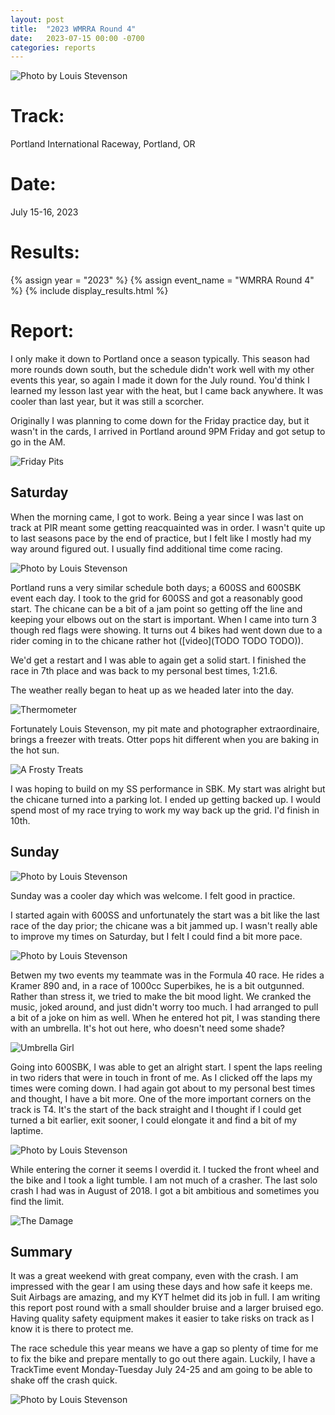 ```yaml
---
layout: post
title:  "2023 WMRRA Round 4"
date:   2023-07-15 00:00 -0700
categories: reports
---
```


![Photo by Louis Stevenson](/img/race-report-photos/2023/wmrra-r4/STF07986.jpg)

# Track:
Portland International Raceway, Portland, OR

# Date:
July 15-16, 2023

# Results:
{% assign year = "2023" %}
{% assign event_name = "WMRRA Round 4" %}
{% include display_results.html %}

# Report:



I only make it down to Portland once a season typically. This season had more
rounds down south, but the schedule didn't work well with my other events this
year, so again I made it down for the July round. You'd think I learned my
lesson last year with the heat, but I came back anywhere. It was cooler than
last year, but it was still a scorcher.

Originally I was planning to come down for the Friday practice day, but it
wasn't in the cards, I arrived in Portland around 9PM Friday and got setup to
go in the AM.

![Friday Pits](/img/race-report-photos/2023/wmrra-r4/friday-pits.jpg)


## Saturday
When the morning came, I got to work. Being a year since I was last on track at
PIR meant some getting reacquainted was in order. I wasn't quite up to last
seasons pace by the end of practice, but I felt like I mostly had my way around
figured out. I usually find additional time come racing.

![Photo by Louis Stevenson](/img/race-report-photos/2023/wmrra-r4/STF09697.jpg)

Portland runs a very similar schedule both days; a 600SS and 600SBK event each day.
I took to the grid for 600SS and got a reasonably good start. The chicane can
be a bit of a jam point so getting off the line and keeping your elbows out on
the start is important. When I came into turn 3 though red flags were showing.
It turns out 4 bikes had went down due to a rider coming in to the chicane
rather hot ([video](TODO TODO TODO)).

We'd get a restart and I was able to again get a solid start. I finished the
race in 7th place and was back to my personal best times, 1:21.6.

The weather really began to heat up as we headed later into the day.

![Thermometer](/img/race-report-photos/2023/wmrra-r4/thermometer.jpg)

Fortunately Louis Stevenson, my pit mate and photographer extraordinaire, brings
a freezer with treats. Otter pops hit different when you are baking in the hot
sun.

![A Frosty Treats](/img/race-report-photos/2023/wmrra-r4/a-frosty-treat.jpg)

I was hoping to build on my SS performance in SBK. My start was alright but
the chicane turned into a parking lot. I ended up getting backed up. I would
spend most of my race trying to work my way back up the grid. I'd finish in 10th.

## Sunday

![Photo by Louis Stevenson](/img/race-report-photos/2023/wmrra-r4/STF07876.jpg)

Sunday was a cooler day which was welcome. I felt good in practice.

I started again with 600SS and unfortunately the start was a bit like the last
race of the day prior; the chicane was a bit jammed up. I wasn't really able to
improve my times on Saturday, but I felt I could find a bit more pace.

![Photo by Louis Stevenson](/img/race-report-photos/2023/wmrra-r4/STF03459.jpg)


Betwen my two events my teammate was in the Formula 40 race. He rides a Kramer 890
and, in a race of 1000cc Superbikes, he is a bit outgunned. Rather than stress
it, we tried to make the bit mood light. We cranked the music, joked around,
and just didn't worry too much. I had arranged to pull a bit of a joke on him
as well. When he entered hot pit, I was standing there with an umbrella. It's
hot out here, who doesn't need some shade?

![Umbrella Girl](/img/race-report-photos/2023/wmrra-r4/umbrella-girl.png)

Going into 600SBK, I was able to get an alright start. I spent the laps reeling
in two riders that were in touch in front of me. As I clicked off the laps my
times were coming down. I had again got about to my personal best times and
thought, I have a bit more. One of the more important corners on the track is T4.
It's the start of the back straight and I thought if I could get turned a bit
earlier, exit sooner, I could elongate it and find a bit of my laptime.

![Photo by Louis Stevenson](/img/race-report-photos/2023/wmrra-r4/STF02515TS.jpg)

While entering the corner it seems I overdid it. I tucked the front wheel and
the bike and I took a light tumble. I am not much of a crasher. The last solo
crash I had was in August of 2018. I got a bit ambitious and sometimes you find
the limit.

![The Damage](/img/race-report-photos/2023/wmrra-r4/crash-photo.jpg)

## Summary

It was a great weekend with great company, even with the crash. I am impressed
with the gear I am using these days and how safe it keeps me. Suit Airbags are 
amazing, and my KYT helmet did its job in full. I am writing this report post
round with a small shoulder bruise and a larger bruised ego. Having quality
safety equipment makes it easier to take risks on track as I know it is there
to protect me.

The race schedule this year means we have a gap so plenty of time for me to fix
the bike and prepare mentally to go out there again. Luckily, I have a TrackTime
event Monday-Tuesday July 24-25 and am going to be able to shake off the crash
quick.

![Photo by Louis Stevenson](/img/race-report-photos/2023/wmrra-r4/STF08097.jpg)

<!-- ![Photo by Louis Stevenson](/img/race-report-photos/2023/wmrra-r4/STF07935.jpg) -->


